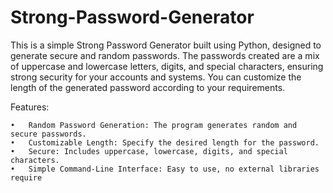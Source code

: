 # Strong-Password-Generator
This is a simple Strong Password Generator built using Python, designed to generate secure and random passwords. The passwords created are a mix of uppercase and lowercase letters, digits, and special characters, ensuring strong security for your accounts and systems. You can customize the length of the generated password according to your requirements.

Features:

	•	Random Password Generation: The program generates random and secure passwords.
	•	Customizable Length: Specify the desired length for the password.
	•	Secure: Includes uppercase, lowercase, digits, and special characters.
	•	Simple Command-Line Interface: Easy to use, no external libraries require
 
